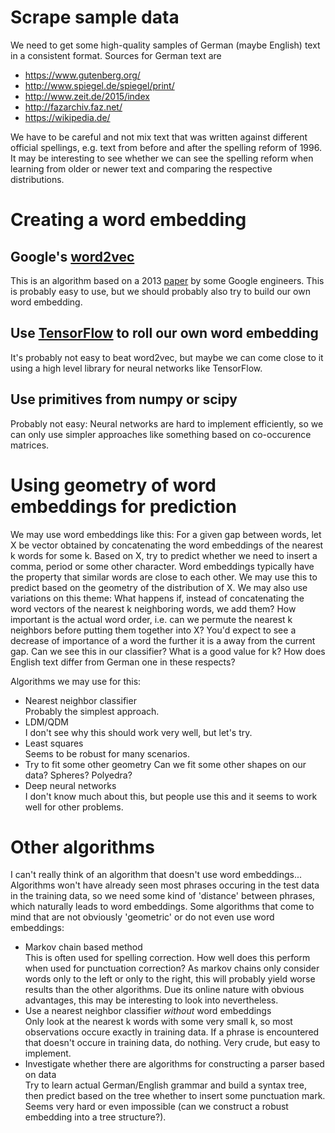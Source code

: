 # Scrape sample data

We need to get some high-quality samples of German (maybe English) text in a consistent format.
Sources for German text are

* https://www.gutenberg.org/
* http://www.spiegel.de/spiegel/print/
* http://www.zeit.de/2015/index
* http://fazarchiv.faz.net/
* https://wikipedia.de/

We have to be careful and not mix text that was written against different official spellings, e.g. text from before and after the spelling reform of 1996.
It may be interesting to see whether we can see the spelling reform when learning from older or newer text and comparing the respective distributions.


# Creating a word embedding

## Google's [word2vec](https://code.google.com/archive/p/word2vec/)

This is an algorithm based on a 2013 [paper](http://arxiv.org/abs/1310.4546) by some Google engineers.
This is probably easy to use, but we should probably also try to build our own word embedding.

## Use [TensorFlow](https://www.tensorflow.org/) to roll our own word embedding

It's probably not easy to beat word2vec, but maybe we can come close to it using a high level library for neural networks like TensorFlow.

## Use primitives from numpy or scipy

Probably not easy: Neural networks are hard to implement efficiently, so we can only use simpler approaches like something based on co-occurence matrices.


# Using geometry of word embeddings for prediction

We may use word embeddings like this:
For a given gap between words, let X be vector obtained by concatenating the word embeddings of the nearest k words for some k.
Based on X, try to predict whether we need to insert a comma, period or some other character.
Word embeddings typically have the property that similar words are close to each other.
We may use this to predict based on the geometry of the distribution of X.
We may also use variations on this theme:
What happens if, instead of concatenating the word vectors of the nearest k neighboring words, we add them?
How important is the actual word order, i.e. can we permute the nearest k neighbors before putting them together into X?
You'd expect to see a decrease of importance of a word the further it is a away from the current gap.
Can we see this in our classifier?
What is a good value for k?
How does English text differ from German one in these respects?


Algorithms we may use for this:

* Nearest neighbor classifier  
  Probably the simplest approach.
* LDM/QDM  
  I don't see why this should work very well, but let's try.
* Least squares  
  Seems to be robust for many scenarios.
* Try to fit some other geometry
  Can we fit some other shapes on our data?
  Spheres? Polyedra? 
* Deep neural networks  
  I don't know much about this, but people use this and it seems to work well for other problems.


# Other algorithms

I can't really think of an algorithm that doesn't use word embeddings...
Algorithms won't have already seen most phrases occuring in the test data in the training data, so we need some kind of 'distance' between phrases, which naturally leads to word embeddings.
Some algorithms that come to mind that are not obviously 'geometric' or do  not even use word embeddings:


* Markov chain based method  
  This is often used for spelling correction.
  How well does this perform when used for punctuation correction?
  As markov chains only consider words only to the left or only to the right, this will probably yield worse results than the other algorithms.
  Due its online nature with obvious advantages, this may be interesting to look into nevertheless.
* Use a nearest neighbor classifier *without* word embeddings  
  Only look at the nearest k words with some very small k, so most observations occure exactly in training data.
  If a phrase is encountered that doesn't occure in training data, do nothing.
  Very crude, but easy to implement.
* Investigate whether there are algorithms for constructing a parser based on data  
  Try to learn actual German/English grammar and build a syntax tree, then predict based on the tree whether to insert some punctuation mark.
  Seems very hard or even impossible (can we construct a robust embedding into a tree structure?).

